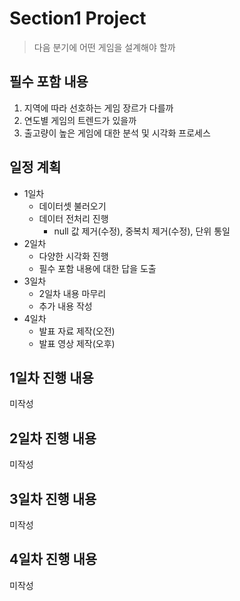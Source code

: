 # Section1 Project

> 다음 분기에 어떤 게임을 설계해야 할까

## 필수 포함 내용

1. 지역에 따라 선호하는 게임 장르가 다를까
2. 연도별 게임의 트렌드가 있을까
3. 출고량이 높은 게임에 대한 분석 및 시각화 프로세스

## 일정 계획

* 1일차
  - 데이터셋 불러오기
  - 데이터 전처리 진행
    + null 값 제거(수정), 중복치 제거(수정), 단위 통일
* 2일차
  - 다양한 시각화 진행
  - 필수 포함 내용에 대한 답을 도출
* 3일차
  - 2일차 내용 마무리
  - 추가 내용 작성
* 4일차
  - 발표 자료 제작(오전)
  - 발표 영상 제작(오후)

## 1일차 진행 내용

미작성

## 2일차 진행 내용 

미작성

## 3일차 진행 내용

미작성

## 4일차 진행 내용

미작성
